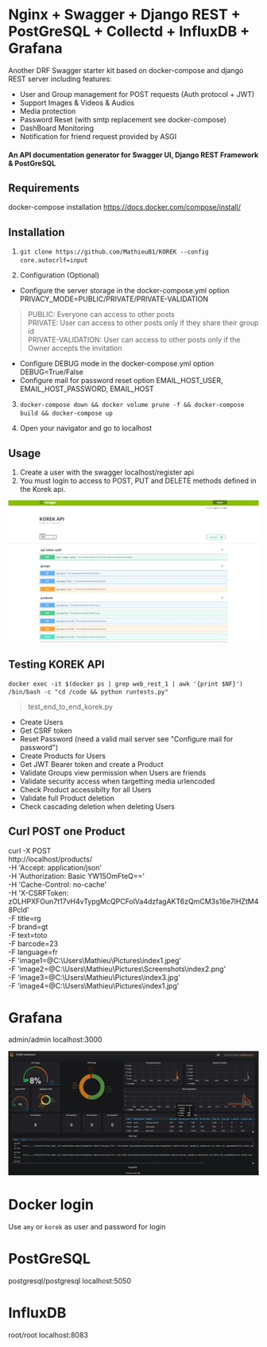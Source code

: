 # Nginx + Swagger +  Django REST + PostGreSQL + Collectd + InfluxDB + Grafana

Another DRF Swagger starter kit based on docker-compose and django REST server including features:

 - User and Group management for POST requests (Auth protocol + JWT)
 - Support Images & Videos & Audios
 - Media protection
 - Password Reset (with smtp replacement see docker-compose)
 - DashBoard Monitoring
 - Notification for friend request provided by ASGI

#### An API documentation generator for Swagger UI, Django REST Framework & PostGreSQL

## Requirements
docker-compose installation https://docs.docker.com/compose/install/

## Installation

1. ```git clone https://github.com/MathieuB1/KOREK --config core.autocrlf=input```

2. Configuration (Optional)

* Configure the server storage in the docker-compose.yml option PRIVACY_MODE=PUBLIC/PRIVATE/PRIVATE-VALIDATION

> PUBLIC: Everyone can access to other posts<br/>
> PRIVATE: User can access to other posts only if they share their group id<br/>
> PRIVATE-VALIDATION: User can access to other posts only if the Owner accepts the invitation<br/>

* Configure DEBUG mode in the docker-compose.yml option DEBUG=True/False
* Configure mail for password reset option EMAIL_HOST_USER, EMAIL_HOST_PASSWORD, EMAIL_HOST

3. ```docker-compose down && docker volume prune -f && docker-compose build && docker-compose up```

4. Open your navigator and go to localhost

## Usage

1. Create a user with the swagger localhost/register api
2. You must login to access to POST, PUT and DELETE methods defined in the Korek api.

![alt text](https://github.com/MathieuB1/KOREK/blob/master/doc/img/swagger.jpg)

## Testing KOREK API
```
docker exec -it $(docker ps | grep web_rest_1 | awk '{print $NF}') /bin/bash -c "cd /code && python runtests.py"
```

> test_end_to_end_korek.py

* Create Users
* Get CSRF token
* Reset Password (need a valid mail server see "Configure mail for password")
* Create Products for Users
* Get JWT Bearer token and create a Product
* Validate Groups view permission when Users are friends
* Validate security access when targetting media urlencoded
* Check Product accessibilty for all Users
* Validate full Product deletion
* Check cascading deletion when deleting Users

## Curl POST one Product

curl -X POST \
  http://localhost/products/ \
  -H 'Accept: application/json' \
  -H 'Authorization: Basic YW15OmFteQ==' \
  -H 'Cache-Control: no-cache' \
  -H 'X-CSRFToken: zOLHPXFOun7t17vH4vTypgMcQPCFolVa4dzfagAKT6zQmCM3s16e7lHZtM48Pcld' \
  -F title=rg \
  -F brand=gt \
  -F text=toto \
  -F barcode=23 \
  -F language=fr \
  -F 'image1=@C:\Users\Mathieu\Pictures\index1.jpeg' \
  -F 'image2=@C:\Users\Mathieu\Pictures\Screenshots\index2.png' \
  -F 'image3=@C:\Users\Mathieu\Pictures\index3.jpg' \
  -F 'image4=@C:\Users\Mathieu\Pictures\index1.jpg'

# Grafana
admin/admin
localhost:3000

![alt text](https://github.com/MathieuB1/KOREK/blob/master/doc/img/dashboard.jpg)

# Docker login
Use `amy` or `korek` as user and password for login

# PostGreSQL
postgresql/postgresql
localhost:5050

# InfluxDB
root/root
localhost:8083